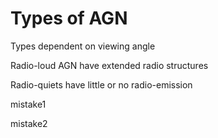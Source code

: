 Types of AGN
============

Types dependent on viewing angle

Radio-loud AGN have extended radio structures

Radio-quiets have little or no radio-emission

mistake1

mistake2